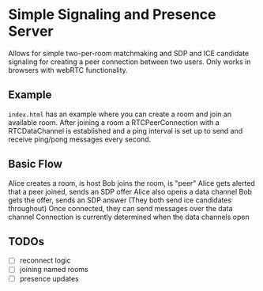 # Simple Signaling and Presence Server

Allows for simple two-per-room matchmaking and SDP and ICE candidate signaling for creating a peer connection between two users. Only works in browsers with webRTC functionality.

## Example

`index.html` has an example where you can create a room and join an available room. After joining a room a RTCPeerConnection with a RTCDataChannel is established and a ping interval is set up to send and receive ping/pong messages every second.

## Basic Flow

Alice creates a room, is host
Bob joins the room, is "peer"
Alice gets alerted that a peer joined, sends an SDP offer
    Alice also opens a data channel
Bob gets the offer, sends an SDP answer
(They both send ice candidates throughout)
Once connected, they can send messages over the data channel
    Connection is currently determined when the data channels open

## TODOs
- [ ] reconnect logic
- [ ] joining named rooms
- [ ] presence updates
